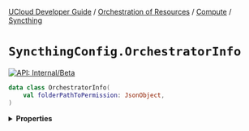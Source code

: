 [UCloud Developer Guide](/docs/developer-guide/README.md) / [Orchestration of Resources](/docs/developer-guide/orchestration/README.md) / [Compute](/docs/developer-guide/orchestration/compute/README.md) / [Syncthing](/docs/developer-guide/orchestration/compute/syncthing.md)

# `SyncthingConfig.OrchestratorInfo`


[![API: Internal/Beta](https://img.shields.io/static/v1?label=API&message=Internal/Beta&color=red&style=flat-square)](/docs/developer-guide/core/api-conventions.md)



```kotlin
data class OrchestratorInfo(
    val folderPathToPermission: JsonObject,
)
```

<details>
<summary>
<b>Properties</b>
</summary>

<details>
<summary>
<code>folderPathToPermission</code>: <code><code><a href='https://kotlin.github.io/kotlinx.serialization/kotlinx-serialization-json/kotlinx-serialization-json/kotlinx.serialization.json/-json-object/index.html'>JsonObject</a></code></code>
</summary>





</details>



</details>


